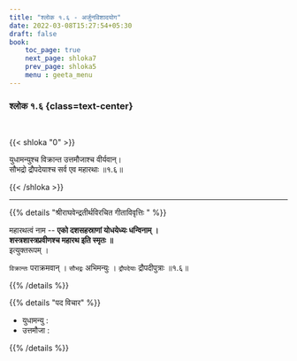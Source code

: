 ```yaml
---
title: "श्लोक १.६ - अर्जुनविशादयोग"
date: 2022-03-08T15:27:54+05:30
draft: false
book:
    toc_page: true
    next_page: shloka7
    prev_page: shloka5
    menu : geeta_menu
---
```




### श्लोक १.६ {class=text-center}

<br/>

{{< shloka  "0"  >}}

युधामन्युश्च विक्रान्त उत्तमौजाश्च वीर्यवान्।  
सौभद्रो द्रौपदेयाश्च सर्व एव महारथाः ॥१.६॥

{{< /shloka >}}


---

{{% details "श्रीराघवेन्द्रतीर्थविरचित गीताविवृत्तिः " %}}

महारथत्वं नाम --
**एको दशसहस्राणां योधयेध्यः धन्विनाम् ।**   
**शस्त्रशास्त्रप्रवीणश्च महारथ इति स्मृतः  ॥**  
इत्युक्तरूपम् ।

`विक्रान्तः` पराक्रमवान् । `सौभद्रः` अभिमन्युः । `द्रौपदेयाः`  द्रौपदीपुत्राः ॥१.६॥

{{% /details %}}

{{% details "पद विचार" %}}
- युधामन्यु :
- उत्तमौजा :

{{% /details %}}